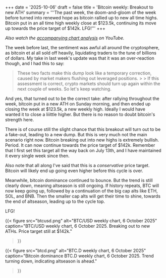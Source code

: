+++
date = '2025-10-06'
draft = false
title = 'Bitcoin weekly: Breakout to new ATH'
summary = '''The past week, the doom-and-gloom of the week before turned into renewed hope as
bitcoin rallied up to new all time highs. Bitcoin put in an all time high weekly
close at $123.5k, continuing its move up towards the price target of $142k. LFG!'''
+++

*Also watch the [accompanying chart analysis](https://youtu.be/yDC_brtlMMc) on YouTube.*

The week before last, the sentiment was awful all around the cryptosphere, as
bitcoin et al all sold off heavily, liquidating traders to the tune of billions
of dollars. My take in last week's update was that it was an over-reaction
though, and I had this to say:

> These two facts make this dump look like a temporary correction, caused by
market makers flushing out leveraged positions.  > > If this assessment is
correct, crypto markets should turn up again within the next couple of weeks. So
let's keep watching.

And yes, that turned out to be the correct take: after rallying throughout the
week, bitcoin put in a new ATH on Sunday morning, and then ended up closing the
week at $123.5k, a new weekly high. Ideally I would have wanted it to close a
liiittle higher. But there is no reason to doubt bitcoin's strength here.

There is of course still the slight chance that this breakout will turn out to
be a fake-out, leading to a new dump. But this is very much not the main
scenario right now. Bitcoin breaking out into new highs is extremely bullish.
Period. It can now continue towards the price target of $142k. Remember that I
first set this target all the way back on July 13th, and I have maintained it
every single week since then.

Also note that all along I've said that this is a *conservative* price target.
Bitcoin will likely end up going even higher before this cycle is over.

Meanwhile, bitcoin dominance continued to bounce. But the trend is still clearly
down, meaning altseason is still ongoing. If history repeats, BTC will now keep
going up, followed by a continuation of the big cap alts like ETH, SOL, and BNB.
Then the smaller cap alts will get their time to shine, towards the end of
altseason, leading up to the cycle top.

LFG!

{{< figure
    src="btcusd.png"
    alt="BTC/USD weekly chart, 6 October 2025"
    caption="BTC/USD weekly chart, 6 October 2025. Breaking out to new ATHs. Price target still at $142k."
>}}

{{< figure
    src="btcd.png"
    alt="BTC.D weekly chart, 6 October 2025"
    caption="Bitcoin dominance BTC.D weekly chart, 6 October 2025. Trend turning down, indicating altseason is ahead."
>}}

